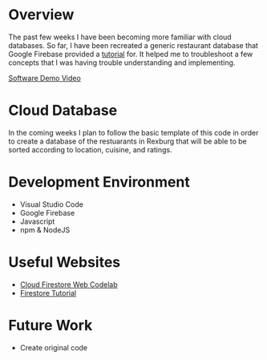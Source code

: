 # Overview

The past few weeks I have been becoming more familiar with cloud databases. So far, I have been recreated a generic restaurant database that Google Firebase provided a [tutorial](https://firebase.google.com/codelabs/firestore-web#0) for. It helped me to troubleshoot a few concepts that I was having trouble understanding and implementing. 

[Software Demo Video](http://youtube.link.goes.here)

# Cloud Database

In the coming weeks I plan to follow the basic template of this code in order to create a database of the restuarants in Rexburg that will be able to be sorted according to location, cuisine, and ratings. 

# Development Environment

* Visual Studio Code 
* Google Firebase
* Javascript
* npm & NodeJS

# Useful Websites

* [Cloud Firestore Web Codelab](https://firebase.google.com/codelabs/firestore-web#0)
* [Firestore Tutorial](https://firebase.google.com/docs/firestore)

# Future Work

* Create original code